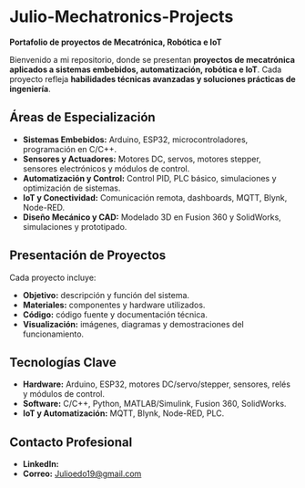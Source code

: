 # Julio-Mechatronics-Projects

**Portafolio de proyectos de Mecatrónica, Robótica e IoT**

Bienvenido a mi repositorio, donde se presentan **proyectos de mecatrónica aplicados a sistemas embebidos, automatización, robótica e IoT**. Cada proyecto refleja **habilidades técnicas avanzadas y soluciones prácticas de ingeniería**.


## Áreas de Especialización

* **Sistemas Embebidos:** Arduino, ESP32, microcontroladores, programación en C/C++.
* **Sensores y Actuadores:** Motores DC, servos, motores stepper, sensores electrónicos y módulos de control.
* **Automatización y Control:** Control PID, PLC básico, simulaciones y optimización de sistemas.
* **IoT y Conectividad:** Comunicación remota, dashboards, MQTT, Blynk, Node-RED.
* **Diseño Mecánico y CAD:** Modelado 3D en Fusion 360 y SolidWorks, simulaciones y prototipado.


## Presentación de Proyectos

Cada proyecto incluye:

* **Objetivo:** descripción y función del sistema.
* **Materiales:** componentes y hardware utilizados.
* **Código:** código fuente y documentación técnica.
* **Visualización:** imágenes, diagramas y demostraciones del funcionamiento.


## Tecnologías Clave

* **Hardware:** Arduino, ESP32, motores DC/servo/stepper, sensores, relés y módulos de control.
* **Software:** C/C++, Python, MATLAB/Simulink, Fusion 360, SolidWorks.
* **IoT y Automatización:** MQTT, Blynk, Node-RED, PLC.


## Contacto Profesional

* **LinkedIn:**
* **Correo:** Julioedo19@gmail.com

